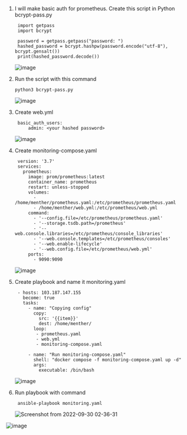 

1. I will make basic auth for prometheus. Create this script in Python bcrypt-pass.py

        import getpass
        import bcrypt

        password = getpass.getpass("password: ")
        hashed_password = bcrypt.hashpw(password.encode("utf-8"), bcrypt.gensalt())
        print(hashed_password.decode())

   ![image](https://user-images.githubusercontent.com/40049149/193167993-a01c0a71-853e-44b6-aa07-d856d8fa57a7.png)

2. Run the script with this command

       python3 bcrypt-pass.py 

   ![image](https://user-images.githubusercontent.com/40049149/193168063-0161ecbf-66cc-4dce-81d6-7aa4e2142ecf.png)

3. Create web.yml

        basic_auth_users:
            admin: <your hashed password>

   ![image](https://user-images.githubusercontent.com/40049149/193168108-180c01fd-07fd-4512-836b-8203d03d0e19.png)

4. Create monitoring-compose.yaml

        version: '3.7'
        services:
          prometheus:
            image: prom/prometheus:latest
            container_name: prometheus
            restart: unless-stopped
            volumes:
              - /home/menther/prometheus.yaml:/etc/prometheus/prometheus.yaml
              - /home/menther/web.yml:/etc/prometheus/web.yml
            command:
              - '--config.file=/etc/prometheus/prometheus.yaml'
              - '--storage.tsdb.path=/prometheus'
              - '--web.console.libraries=/etc/prometheus/console_libraries'
              - '--web.console.templates=/etc/prometheus/consoles'
              - '--web.enable-lifecycle'
              - '--web.config.file=/etc/prometheus/web.yml'
            ports:
              - 9090:9090

   ![image](https://user-images.githubusercontent.com/40049149/193168136-a6eae589-1e4b-4b4b-b9d0-1edecce86fbf.png)

5. Create playbook and name it monitoring.yaml

        - hosts: 103.187.147.155
          become: true
          tasks:
            - name: "Copying config"
              copy:
                src: '{{item}}'
                dest: /home/menther/
              loop:
               - prometheus.yaml
               - web.yml
               - monitoring-compose.yaml

            - name: "Run monitoring-compose.yaml"
              shell: "docker compose -f monitoring-compose.yaml up -d"
              args:
                executable: /bin/bash

   ![image](https://user-images.githubusercontent.com/40049149/193168177-af758646-d8e5-4230-875d-46c0c3c3f62a.png)

6. Run playbook with command

        ansible-playbook monitoring.yaml

   ![Screenshot from 2022-09-30 02-36-31](https://user-images.githubusercontent.com/40049149/193167791-81209fe2-d906-4df2-9280-5c4ccf3ce9e7.png)

![image](https://user-images.githubusercontent.com/40049149/193168277-521af29e-680c-4a3e-98c4-e17709b9d91b.png)

